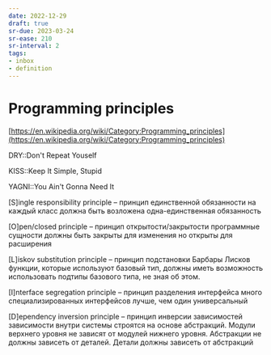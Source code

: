 ```yaml
---
date: 2022-12-29
draft: true
sr-due: 2023-03-24
sr-ease: 210
sr-interval: 2
tags:
- inbox
- definition
---
```


# Programming principles

[https://en.wikipedia.org/wiki/Category:Programming_principles](https://en.wikipedia.org/wiki/Category:Programming_principles)

DRY::Don't Repeat Youself

KISS::Keep It Simple, Stupid

YAGNI::You Ain't Gonna Need It

<!-- NEXT: review this -->

[S]ingle responsibility principle – принцип единственной обязанности на каждый
класс должна быть возложена одна-единственная обязанность

[O]pen/closed principle – принцип открытости/закрытости программные сущности
должны быть закрыты для изменения но открыты для расширения

[L]iskov substitution principle – принцип подстановки Барбары Лисков функции,
которые используют базовый тип, должны иметь возможность использовать подтипы
базового типа, не зная об этом.

[I]nterface segregation principle – принцип разделения интерфейса много
специализированных интерфейсов лучше, чем один универсальный

[D]ependency inversion principle – принцип инверсии зависимостей зависимости
внутри системы строятся на основе абстракций. Модули верхнего уровня не зависят
от модулей нижнего уровня. Абстракции не должны зависеть от деталей. Детали
должны зависеть от абстракций